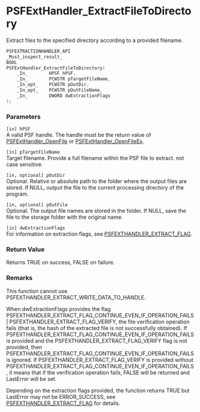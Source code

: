 # PSFExtHandler_ExtractFileToDirectory
Extract files to the specified directory according to a provided filename.
````c
PSFEXTRACTIONHANDLER_API
_Must_inspect_result_
BOOL
PSFExtHandler_ExtractFileToDirectory(
    _In_        HPSF hPSF,
    _In_        PCWSTR pTargetFileName,
    _In_opt_    PCWSTR pOutDir,
    _In_opt_    PCWSTR pOutFileName,
    _In_        DWORD dwExtractionFlags
);
````
### Parameters
`[in] hPSF`  
A valid PSF handle. The handle must be the return value of [PSFExtHandler_OpenFile](PSFExtHandler_OpenFile_en.md) or [PSFExtHandler_OpenFileEx](PSFExtHandler_OpenFileEx_en.md).

`[in] pTargetFileName`  
Target filename. Provide a full filename within the PSF file to extract. not case sensitive.

`[in, optional] pOutDir`  
Optional. Relative or absolute path to the folder where the output files are stored. If NULL, output the file to the current processing directory of the program.

`[in, optional] pOutFile`  
Optional. The output file names are stored in the folder. If NULL, save the file to the storage folder with the original name.

`[in] dwExtractionFlags`  
For information on extraction flags, see [PSFEXTHANDLER_EXTRACT_FLAG](PSFEXTHANDLER_EXTRACT_FLAG_en.md).
### Return Value
Returns TRUE on success, FALSE on failure.

### Remarks
This function cannot use PSFEXTHANDLER_EXTRACT_WRITE_DATA_TO_HANDLE.

When dwExtractionFlags provides the flag PSFEXTHANDLER_EXTRACT_FLAG_CONTINUE_EVEN_IF_OPERATION_FAILS | PSFEXTHANDLER_EXTRACT_FLAG_VERIFY, the file verification operation fails (that is, the hash of the extracted file is not successfully obtained). If PSFEXTHANDLER_EXTRACT_FLAG_CONTINUE_EVEN_IF_OPERATION_FAILS is provided and the PSFEXTHANDLER_EXTRACT_FLAG_VERIFY flag is not provided, then PSFEXTHANDLER_EXTRACT_FLAG_CONTINUE_EVEN_IF_OPERATION_FAILS is ignored. If PSFEXTHANDLER_EXTRACT_FLAG_VERIFY is provided without PSFEXTHANDLER_EXTRACT_FLAG_CONTINUE_EVEN_IF_OPERATION_FAILS, it means that if the verification operation fails, FALSE will be returned and LastError will be set.

Depending on the extraction flags provided, the function returns TRUE but LastError may not be ERROR_SUCCESS, see [PSFEXTHANDLER_EXTRACT_FLAG](PSFEXTHANDLER_EXTRACT_FLAG_en.md) for details.
